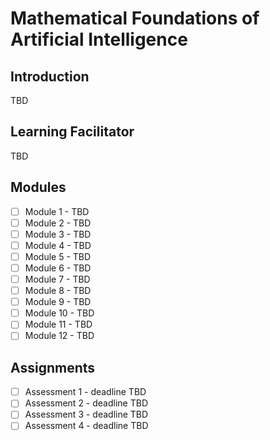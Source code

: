 # Mathematical Foundations of Artificial Intelligence

## Introduction
TBD

## Learning Facilitator
TBD

## Modules
- [ ] Module 1 - TBD
- [ ] Module 2 - TBD
- [ ] Module 3 - TBD
- [ ] Module 4 - TBD
- [ ] Module 5 - TBD
- [ ] Module 6 - TBD
- [ ] Module 7 - TBD
- [ ] Module 8 - TBD
- [ ] Module 9 - TBD
- [ ] Module 10 - TBD
- [ ] Module 11 - TBD
- [ ] Module 12 - TBD

## Assignments
- [ ] Assessment 1 - deadline TBD
- [ ] Assessment 2 - deadline TBD
- [ ] Assessment 3 - deadline TBD
- [ ] Assessment 4 - deadline TBD